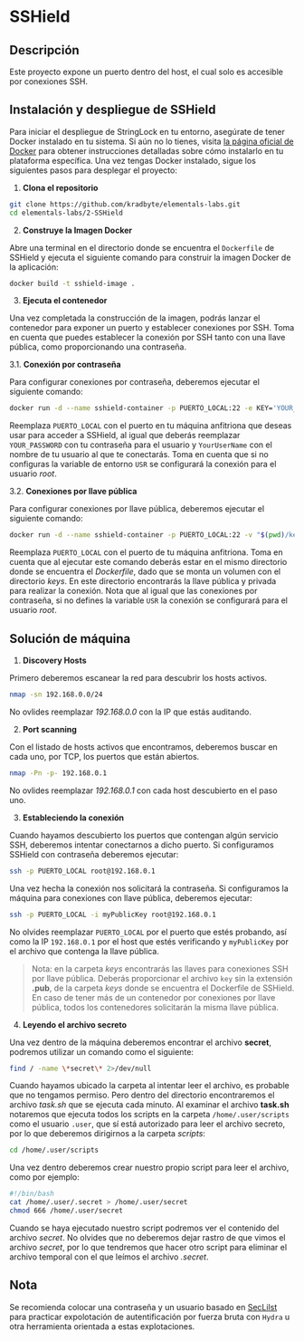 # SSHield

## Descripción
Este proyecto expone un puerto dentro del host, el cual solo es accesible por conexiones SSH.

## Instalación y despliegue de SSHield

Para iniciar el despliegue de StringLock en tu entorno, asegúrate de tener Docker instalado en tu sistema. Si aún no lo tienes, visita [la página oficial de Docker](https://docs.docker.com/get-docker/) para obtener instrucciones detalladas sobre cómo instalarlo en tu plataforma específica.
Una vez tengas Docker instalado, sigue los siguientes pasos para desplegar el proyecto:

1. **Clona el repositorio**

```bash
git clone https://github.com/kradbyte/elementals-labs.git
cd elementals-labs/2-SSHield
```

2. **Construye la Imagen Docker**

Abre una terminal en el directorio donde se encuentra el `Dockerfile` de SSHield y ejecuta el siguiente comando para construir la imagen Docker de la aplicación:

```bash
docker build -t sshield-image .
```

3. **Ejecuta el contenedor**

Una vez completada la construcción de la imagen, podrás lanzar el contenedor para exponer un puerto y establecer conexiones por SSH.
Toma en cuenta que puedes establecer la conexión por SSH tanto con una llave pública, como proporcionando una contraseña.

3.1. **Conexión por contraseña**

Para configurar conexiones por contraseña, deberemos ejecutar el siguiente comando:

```bash
docker run -d --name sshield-container -p PUERTO_LOCAL:22 -e KEY='YOUR_PASSWORD' -e USR='YourUserName' sshield-image
```

Reemplaza `PUERTO_LOCAL` con el puerto en tu máquina anfitriona que deseas usar para acceder a SSHield, al igual que deberás reemplazar `YOUR_PASSWORD` con tu contraseña para el usuario y `YourUserName` con el nombre de tu usuario al que te conectarás.
Toma en cuenta que si no configuras la variable de entorno `USR` se configurará la conexión para el usuario _root_.

3.2. **Conexiones por llave pública**

Para configurar conexiones por llave pública, deberemos ejecutar el siguiente comando:

```bash
docker run -d --name sshield-container -p PUERTO_LOCAL:22 -v "$(pwd)/keys:/keys" -e USR='YourUserName' sshield-image
```

Reemplaza `PUERTO_LOCAL` con el puerto de tu máquina anfitriona. Toma en cuenta que al ejecutar este comando deberás estar en el mismo directorio donde se encuentra el _Dockerfile_, dado que se monta un volumen con el directorio _keys_. En este directorio encontrarás la llave pública y privada para realizar la conexión.
Nota que al igual que las conexiones por contraseña, si no defines la variable `USR` la conexión se configurará para el usuario _root_.

## Solución de máquina

1. **Discovery Hosts**

Primero deberemos escanear la red para descubrir los hosts activos.

```bash
nmap -sn 192.168.0.0/24
```

No ovlides reemplazar _192.168.0.0_ con la IP que estás auditando.

2. **Port scanning**

Con el listado de hosts activos que encontramos, deberemos buscar en cada uno, por TCP, los puertos que están abiertos.

```bash
nmap -Pn -p- 192.168.0.1
```

No ovlides reemplazar _192.168.0.1_ con cada host descubierto en el paso uno.

3. **Estableciendo la conexión**

Cuando hayamos descubierto los puertos que contengan algún servicio SSH, deberemos intentar conectarnos a dicho puerto. Si configuramos SSHield con contraseña deberemos ejecutar:

```bash
ssh -p PUERTO_LOCAL root@192.168.0.1
```

Una vez hecha la conexión nos solicitará la contraseña.
Si configuramos la máquina para conexiones con llave pública, deberemos ejecutar:

```bash
ssh -p PUERTO_LOCAL -i myPublicKey root@192.168.0.1
```

No olvides reemplazar `PUERTO_LOCAL` por el puerto que estés probando, así como la IP `192.168.0.1` por el host que estés verificando y `myPublicKey` por el archivo que contenga la llave pública.

> Nota: en la carpeta _keys_ encontrarás las llaves para conexiones SSH por llave pública. Deberás proporcionar el archivo `key` sin la extensión **.pub**, de la carpeta _keys_ donde se encuentra el Dockerfile de SSHield. En caso de tener más de un contenedor por conexiones por llave pública, todos los contenedores solicitarán la misma llave pública.

4. **Leyendo el archivo secreto**

Una vez dentro de la máquina deberemos encontrar el archivo **secret**, podremos utilizar un comando como el siguiente:

```bash
find / -name \*secret\* 2>/dev/null
```

Cuando hayamos ubicado la carpeta al intentar leer el archivo, es probable que no tengamos permiso. Pero dentro del directorio encontraremos el archivo *task.sh* que se ejecuta cada minuto.
Al examinar el archivo **task.sh** notaremos que ejecuta todos los scripts en la carpeta `/home/.user/scripts` como el usuario `.user`, que sí está autorizado para leer el archivo secreto, por lo que deberemos dirigirnos a la carpeta _scripts_:

```bash
cd /home/.user/scripts
```

Una vez dentro deberemos crear nuestro propio script para leer el archivo, como por ejemplo:

```bash
#!/bin/bash
cat /home/.user/.secret > /home/.user/secret
chmod 666 /home/.user/secret
```

Cuando se haya ejecutado nuestro script podremos ver el contenido del archivo *secret*. No olvides que no deberemos dejar rastro de que vimos el archivo _secret_, por lo que tendremos que hacer otro script para eliminar el archivo temporal con el que leímos el archivo _.secret_.

## Nota

Se recomienda colocar una contraseña y un usuario basado en [SecLilst](https://github.com/danielmiessler/SecLists) para practicar expolotación de autentificación por fuerza bruta con `Hydra` u otra herramienta orientada a estas explotaciones.
